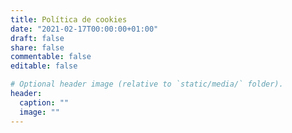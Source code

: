 ```yaml
---
title: Política de cookies
date: "2021-02-17T00:00:00+01:00"
draft: false
share: false
commentable: false
editable: false

# Optional header image (relative to `static/media/` folder).
header:
  caption: ""
  image: ""
---
```


<html>

<body>
<script id="CookieDeclaration" src="https://consent.cookiebot.com/77c7c238-0c79-4e60-8914-2b7cbf72d5a4/cd.js" type="text/javascript" async></script>
</body>

</html>
